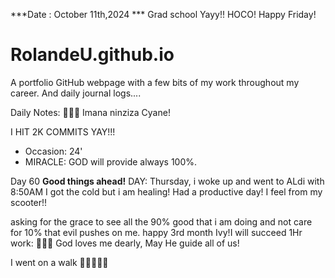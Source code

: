 ***Date : October 11th,2024 *** Grad school Yayy!! HOCO! Happy Friday!
# RolandeU.github.io

A portfolio GitHub webpage with a few bits of my work throughout my career. And daily journal logs....

Daily Notes:
💚🙏🏾 Imana ninziza Cyane! 

I HIT 2K COMMITS YAY!!!

- Occasion: 24'
- MIRACLE: GOD will provide always 100%.

Day 60 **Good things ahead!** 
DAY: Thursday, i woke up and went to ALdi with 8:50AM
I got the cold but i am healing! Had a productive day!
I feel from my scooter!!

asking for the grace to see all the 90% good that i am doing and not care for 10% that evil pushes on me.
happy 3rd month Ivy!I will succeed
1Hr work: 💚💚💚
God loves me dearly, May He guide all of  us!

I went on a walk 💚💚💚💚💚
